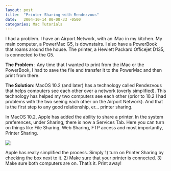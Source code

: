 ```yaml
---
layout: post
title:  "Printer Sharing with Rendezvous"
date:   2004-10-14 00-00-33 -0500
categories: Mac Tutorials
---
```


I had a problem.
I have an Airport Network, with an iMac in my kitchen. My main computer, a PowerMac G5, is downstairs. I also have a PowerBook that roams around the house. The printer, a Hewlett Packard Officejet D135, is connected to the G5. 

**The Problem** : Any time that I wanted to print from the iMac or the PowerBook, I had to save the file and transfer it to the PowerMac and then print from there.

**The Solution**: MacOS 10.2 (and later) has a technology called Rendezvous that helps computers see each other over a network (overly simplified). This technology has helped my two computers see each other (prior to 10.2 I had problems with the two seeing each other on the Airport Network). And that is the first step to any good relationship, er… printer sharing.

In MacOS 10.2, Apple has added the ability to share a printer. In the system preferences, under Sharing, there is now a Services Tab. Here you can turn on things like File Sharing, Web Sharing, FTP access and most importantly, Printer Sharing.

![][1]

Apple has really simplified the process. Simply 1) turn on Printer Sharing by checking the box next to it. 2) Make sure that your printer is connected. 3) Make sure both computers are on. That’s it. Print away!

 [1]: http://www.gbradhopkins.com/images/mac/printer-sharing/services-tab.jpg

